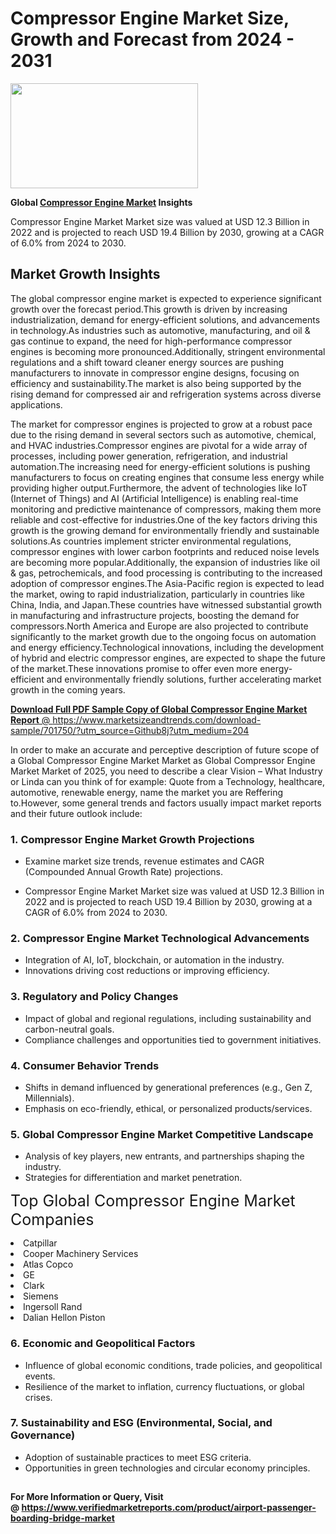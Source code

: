 <H1>Compressor Engine Market Size, Growth and Forecast from 2024 - 2031</H1><img class="aligncenter size-medium wp-image-584254" src="https://thirdeyenews.in/wp-content/uploads/2024/09/Global-Market-Research-300x168.jpeg" alt="" width="300" height="168" /><p><strong>Global&nbsp;<a href="https://www.marketsizeandtrends.com/download-sample/701750/?utm_source=Github8j?utm_medium=204">Compressor Engine Market</a> Insights</strong></p><p>Compressor Engine Market Market size was valued at USD 12.3 Billion in 2022 and is projected to reach USD 19.4 Billion by 2030, growing at a CAGR of 6.0% from 2024 to 2030.</p><p><h2>Market Growth Insights</h2> <p>The global compressor engine market is expected to experience significant growth over the forecast period.This growth is driven by increasing industrialization, demand for energy-efficient solutions, and advancements in technology.As industries such as automotive, manufacturing, and oil & gas continue to expand, the need for high-performance compressor engines is becoming more pronounced.Additionally, stringent environmental regulations and a shift toward cleaner energy sources are pushing manufacturers to innovate in compressor engine designs, focusing on efficiency and sustainability.The market is also being supported by the rising demand for compressed air and refrigeration systems across diverse applications.</p> <p><a href="#"></a></p> <p>The market for compressor engines is projected to grow at a robust pace due to the rising demand in several sectors such as automotive, chemical, and HVAC industries.Compressor engines are pivotal for a wide array of processes, including power generation, refrigeration, and industrial automation.The increasing need for energy-efficient solutions is pushing manufacturers to focus on creating engines that consume less energy while providing higher output.Furthermore, the advent of technologies like IoT (Internet of Things) and AI (Artificial Intelligence) is enabling real-time monitoring and predictive maintenance of compressors, making them more reliable and cost-effective for industries.One of the key factors driving this growth is the growing demand for environmentally friendly and sustainable solutions.As countries implement stricter environmental regulations, compressor engines with lower carbon footprints and reduced noise levels are becoming more popular.Additionally, the expansion of industries like oil & gas, petrochemicals, and food processing is contributing to the increased adoption of compressor engines.The Asia-Pacific region is expected to lead the market, owing to rapid industrialization, particularly in countries like China, India, and Japan.These countries have witnessed substantial growth in manufacturing and infrastructure projects, boosting the demand for compressors.North America and Europe are also projected to contribute significantly to the market growth due to the ongoing focus on automation and energy efficiency.Technological innovations, including the development of hybrid and electric compressor engines, are expected to shape the future of the market.These innovations promise to offer even more energy-efficient and environmentally friendly solutions, further accelerating market growth in the coming years.</p> <p><a href="#"></p><p><span class=""><strong>Download Full PDF Sample Copy of Global Compressor Engine Market Report</strong> @ <a href="https://www.marketsizeandtrends.com/download-sample/701750/?utm_source=Github8j?utm_medium=204" target="_blank">https://www.marketsizeandtrends.com/download-sample/701750/?utm_source=Github8j?utm_medium=204</a></span></p><p>In order to make an accurate and perceptive description of future scope of a Global&nbsp;Compressor Engine Market Market as Global&nbsp;Compressor Engine Market Market of 2025, you need to describe a clear Vision &ndash; What Industry or Linda can you think of for example: Quote from a Technology, healthcare, automotive, renewable energy, name the market you are Reffering to.However, some general trends and factors usually impact market reports and their future outlook include:</p><h3>1.&nbsp;<strong>Compressor Engine Market Growth Projections</strong></h3><ul><li>Examine market size trends, revenue estimates and CAGR (Compounded Annual Growth Rate) projections.</li><li><p>Compressor Engine Market Market size was valued at USD 12.3 Billion in 2022 and is projected to reach USD 19.4 Billion by 2030, growing at a CAGR of 6.0% from 2024 to 2030.</p></li></ul><h3>2.&nbsp;<strong>Compressor Engine Market Technological Advancements</strong></h3><ul><li>Integration of AI, IoT, blockchain, or automation in the industry.</li><li>Innovations driving cost reductions or improving efficiency.</li></ul><h3>3.&nbsp;<strong>Regulatory and Policy Changes</strong></h3><ul><li>Impact of global and regional regulations, including sustainability and carbon-neutral goals.</li><li>Compliance challenges and opportunities tied to government initiatives.</li></ul><h3>4.&nbsp;<strong>Consumer Behavior Trends</strong></h3><ul><li>Shifts in demand influenced by generational preferences (e.g., Gen Z, Millennials).</li><li>Emphasis on eco-friendly, ethical, or personalized products/services.</li></ul><h3>5.&nbsp;<strong>Global Compressor Engine Market Competitive Landscape</strong></h3><ul><li>Analysis of key players, new entrants, and partnerships shaping the industry.</li><li>Strategies for differentiation and market penetration.</li></ul><p data-pm-slice="1 1 []"><span style="color: inherit; font-family: inherit; font-size: 25px;">Top Global Compressor Engine Market Companies</span></p><div class="" data-test-id=""><p><li>Catpillar</li><li> Cooper Machinery Services</li><li> Atlas Copco</li><li> GE</li><li> Clark</li><li> Siemens</li><li> Ingersoll Rand</li><li> Dalian Hellon Piston</li></p></div><h3>6.&nbsp;<strong>Economic and Geopolitical Factors</strong></h3><ul><li>Influence of global economic conditions, trade policies, and geopolitical events.</li><li>Resilience of the market to inflation, currency fluctuations, or global crises.</li></ul><h3>7.&nbsp;<strong>Sustainability and ESG (Environmental, Social, and Governance)</strong></h3><ul><li>Adoption of sustainable practices to meet ESG criteria.</li><li>Opportunities in green technologies and circular economy principles.</li></ul><h2><strong style="font-size: 14px;">For More Information or Query, Visit @&nbsp;</strong><a style="background-color: #ffffff; font-size: 14px;" href="https://www.marketsizeandtrends.com/report/compressor-engine-market/" target="_blank">https://www.verifiedmarketreports.com/product/airport-passenger-boarding-bridge-market</a></h2>